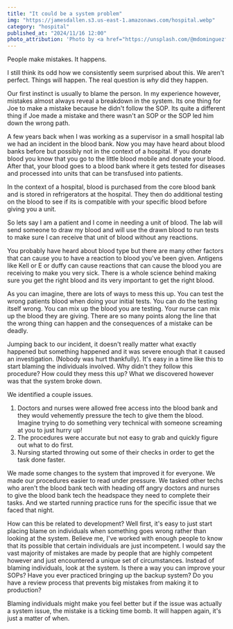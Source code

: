 ```yaml
---
title: "It could be a system problem"
img: "https://jamesdallen.s3.us-east-1.amazonaws.com/hospital.webp"
category: "hospital"
published_at: "2024/11/16 12:00"
photo_attribution: 'Photo by <a href="https://unsplash.com/@mdominguezfoto?utm_content=creditCopyText&utm_medium=referral&utm_source=unsplash">Martha Dominguez de Gouveia</a> on <a href="https://unsplash.com/photos/hospital-bed-near-couch-KF-h9HMxRKg?utm_content=creditCopyText&utm_medium=referral&utm_source=unsplash">Unsplash</a>'
---
```

People make mistakes. It happens. 

I still think its odd how we consistently seem surprised about this. We aren't perfect. Things will happen. The real question is *why* did they happen. 

Our first instinct is usually to blame the person. In my experience however, mistakes almost always reveal a breakdown in the system. Its one thing for Joe to make a mistake because he didn't follow the SOP. Its quite a different thing if Joe made a mistake and there wasn't an SOP or the SOP led him down the wrong path. 

A few years back when I was working as a supervisor in a small hospital lab we had an incident in the blood bank. Now you may have heard about blood banks before but possibly not in the context of a hospital. If you donate blood you know that you go to the little blood mobile and donate your blood. After that, your blood goes to a blood bank where it gets tested for diseases and processed into units that can be transfused into patients. 

In the context of a hospital, blood is purchased from the core blood bank and is stored in refrigerators at the hospital. They then do additional testing on the blood to see if its is compatible with your specific blood before giving you a unit. 

So lets say I am a patient and I come in needing a unit of blood. The lab will send someone to draw my blood and will use the drawn blood to run tests to make sure I can receive that unit of blood without any reactions. 

You probably have heard about blood type but there are many other factors that can cause you to have a reaction to blood you've been given. Antigens like Kell or E or duffy can cause reactions that can cause the blood you are receiving to make you very sick. There is a whole science behind making sure you get the right blood and its very important to get the right blood. 

As you can imagine, there are lots of ways to mess this up. You can test the wrong patients blood when doing your initial tests. You can do the testing itself wrong. You can mix up the blood you are testing. Your nurse can mix up the blood they are giving. There are so many points along the line that the wrong thing can happen and the consequences of a mistake can be deadly. 

Jumping back to our incident, it doesn't really matter what exactly happened but something happened and it was severe enough that it caused an investigation. (Nobody was hurt thankfully). It's easy in a time like this to start blaming the individuals involved. Why didn't they follow this procedure? How could they mess this up? What we discovered however was that the system broke down.

We identified a couple issues. 
1. Doctors and nurses were allowed free access into the blood bank and they would vehemently pressure the tech to give them the blood. Imagine trying to do something very technical with someone screaming at you to just hurry up!
2. The procedures were accurate but not easy to grab and quickly figure out what to do first.
3. Nursing started throwing out some of their checks in order to get the task done faster.

We made some changes to the system that improved it for everyone. We made our procedures easier to read under pressure. We tasked other techs who aren't the blood bank tech with heading off angry doctors and nurses to give the blood bank tech the headspace they need to complete their tasks. And we started running practice runs for the specific issue that we faced that night. 

How can this be related to development? Well first, it's easy to just start placing blame on individuals when something goes wrong rather than looking at the system. Believe me, I've worked with enough people to know that its possible that certain individuals are just incompetent. I would say the vast majority of mistakes are made by people that are highly competent however and just encountered a unique set of circumstances. Instead of blaming individuals, look at the system. Is there a way you can improve your SOPs? Have you ever practiced bringing up the backup system? Do you have a review process that prevents big mistakes from making it to production? 

Blaming individuals might make you feel better but if the issue was actually a system issue, the mistake is a ticking time bomb. It will happen again, it's just a matter of when.
